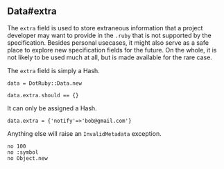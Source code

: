 ## Data#extra

The `extra` field is used to store extraneous information that
a project developer may want to provide in the `.ruby` that is
not supported by the specification. Besides personal usecases,
it might also serve as a safe place to explore new specification
fields for the future. On the whole, it is not likely to be used
much at all, but is made available for the rare case.

The `extra` field is simply a Hash.

    data = DotRuby::Data.new

    data.extra.should == {}

It can only be assigned a Hash.

    data.extra = {'notify'=>'bob@gmail.com'}

Anything else will raise an `InvalidMetadata` exception.

    no 100
    no :symbol
    no Object.new

